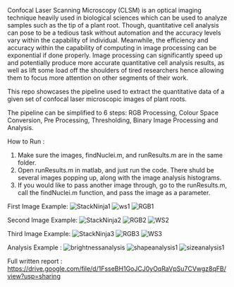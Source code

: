 
Confocal Laser Scanning Microscopy (CLSM) is an optical imaging technique heavily used in biological sciences which can be used to analyze samples such as the tip of a plant root. Though, quantitative cell analysis can pose to be a tedious task without automation and the accuracy levels vary within the capability of individual. Meanwhile, the efficiency and accuracy within the capability of computing in image processing can be exponential if done properly. Image processing can significantly speed up and potentially produce more accurate quantitative cell analysis results, as well as lift some load off the shoulders of tired researchers hence allowing them to focus more attention on other segments of their work.

This repo showcases the pipeline used to extract the quantitative data of a given set of confocal laser microscopic images of plant roots.

The pipeline can be simplified to 6 steps: RGB Processing, Colour Space Conversion, Pre Processing, Thresholding, Binary Image Processing and Analysis.


How to Run : 
1) Make sure the images, findNuclei.m, and runResults.m are in the same
folder.
2) Open runResults.m in matlab, and just run the code. There shuld be
several images popping up, along with the image analysis histograms.
3) If you would like to pass another image through, go to the runResults.m,
call the findNuclei.m function, and pass the image as a parameter.

First Image Example:
![StackNinja1](https://user-images.githubusercontent.com/73547478/209740568-5e1e2361-8add-412b-985f-078265d121f7.jpg)
![ws1](https://user-images.githubusercontent.com/73547478/209740593-557f154c-44fe-4c6d-983c-2766f38c2fae.png)
![RGB1](https://user-images.githubusercontent.com/73547478/209740607-e88e403e-608b-49dc-9484-bbc67ede334a.png)

Second Image Example:
![StackNinja2](https://user-images.githubusercontent.com/73547478/209740617-7b29d6c6-1dab-4b78-bc29-86f0b45208e4.jpg)
![RGB2](https://user-images.githubusercontent.com/73547478/209740623-47cc537f-2955-4539-95e6-9aad50a74bfc.png)
![WS2](https://user-images.githubusercontent.com/73547478/209740625-f64eb9b6-74a9-4b68-83e0-5b777b1710e1.png)

Third Image Example:
![StackNinja3](https://user-images.githubusercontent.com/73547478/209740632-7d9274f8-0b57-40aa-8198-815fe8de7478.jpg)
![RGB3](https://user-images.githubusercontent.com/73547478/209740638-e4044afa-ff1a-4589-a1bc-f414f19d6e79.png)
![WS3](https://user-images.githubusercontent.com/73547478/209740641-672761b1-eeba-4566-81fe-2336afd246d3.png)

Analysis Example :
![brightnessanalysis](https://user-images.githubusercontent.com/73547478/209740750-557f9345-d45f-4ac2-bc17-e4de70da8706.png)
![shapeanalysis1](https://user-images.githubusercontent.com/73547478/209740751-768d7137-6934-4b7c-89b8-f660c35ae0fb.png)
![sizeanalysis1](https://user-images.githubusercontent.com/73547478/209740756-4a87e468-616e-4623-8643-19842b91163f.png)


Full written report : https://drive.google.com/file/d/1FsseBH1GoJCJ0yOqRaVpSu7CVwgz8qFB/view?usp=sharing
